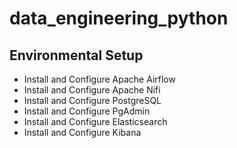 # data_engineering_python 

## Environmental Setup

+ Install and Configure Apache Airflow 
+ Install and Configure Apache Nifi
+ Install and Configure PostgreSQL
+ Install and Configure PgAdmin
+ Install and Configure Elasticsearch
+ Install and Configure Kibana

